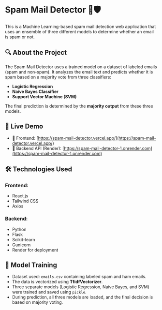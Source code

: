 # Spam Mail Detector 📨🛡️

This is a Machine Learning-based spam mail detection web application that uses an ensemble of three different models to determine whether an email is spam or not.

## 🔍 About the Project

The Spam Mail Detector uses a trained model on a dataset of labeled emails (spam and non-spam). It analyzes the email text and predicts whether it is spam based on a majority vote from three classifiers:
- **Logistic Regression**
- **Naive Bayes Classifier**
- **Support Vector Machine (SVM)**

The final prediction is determined by the **majority output** from these three models.

## 🚀 Live Demo

- 🔗 Frontend: [https://spam-mail-detector.vercel.app/](https://spam-mail-detector.vercel.app/)
- 🔗 Backend API (Render): [https://spam-mail-detector-1.onrender.com](https://spam-mail-detector-1.onrender.com)

## 🛠️ Technologies Used

### Frontend:
- React.js
- Tailwind CSS
- Axios

### Backend:
- Python
- Flask
- Scikit-learn
- Gunicorn
- Render for deployment

## 🧠 Model Training

- Dataset used: `emails.csv` containing labeled spam and ham emails.
- The data is vectorized using **TfidfVectorizer**.
- Three separate models (Logistic Regression, Naive Bayes, and SVM) were trained and saved using `pickle`.
- During prediction, all three models are loaded, and the final decision is based on majority voting.


